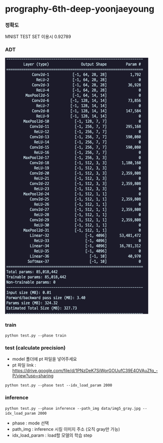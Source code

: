 # prography-6th-deep-yoonjaeyoung

### 정확도
MNIST TEST SET 이용시 0.92789

### ADT

![](./model.png)


### train
```
python test.py --phase train
```

### test (calculate precision)

- model 폴더에 pt 파일을 넣어주세요
- pt 파일 link : https://drive.google.com/file/d/1PNzDeK7SiWprGOUufC39E4OVAuZfq_-P/view?usp=sharing

```
python test.py --phase test --idx_load_param 2000
```

### inference 
```
python test.py --phase inference --path_img data/img5_gray.jpg --idx_load_param 2000
```

- phase : mode 선택
- path_img : inference 시킬 이미지 주소 (오직 gray만 가능)
- idx_load_param : load할 모델의 학습 step  






